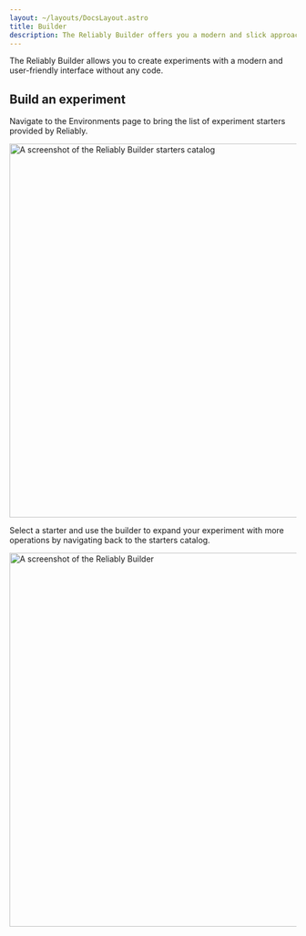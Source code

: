 ```yaml
---
layout: ~/layouts/DocsLayout.astro
title: Builder
description: The Reliably Builder offers you a modern and slick approach to create experiments with nocode.
---
```


The Reliably Builder allows you to create experiments with a modern and
user-friendly interface without any code.

## Build an experiment

<p>Navigate to the Environments page to
bring the list of experiment starters provided by Reliably.</p>

<p><img src="/images/docs/features/builder/starters.png" alt="A screenshot of the Reliably Builder starters catalog" width="655" /></p>

Select a starter and use the builder to expand your experiment with more
operations by navigating back to the starters catalog.

<p><img src="/images/docs/features/builder/full.png" alt="A screenshot of the Reliably Builder" width="655" /></p>
